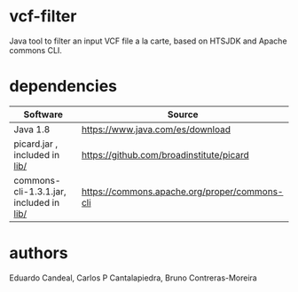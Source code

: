 # vcf-filter
Java tool to filter an input VCF file a la carte, based on HTSJDK and Apache commons CLI.


# dependencies
|Software|Source|
|--------|------|
|Java 1.8|<https://www.java.com/es/download>|
|picard.jar , included in [lib/](/.lib/)|<https://github.com/broadinstitute/picard>|
|commons-cli-1.3.1.jar, included in [lib/](./lib/)|<https://commons.apache.org/proper/commons-cli>|

# authors
Eduardo Candeal, Carlos P Cantalapiedra, Bruno Contreras-Moreira